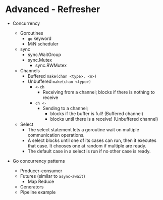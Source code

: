 # Advanced - Refresher

- Concurrency
  - Goroutines
    - `go` keyword
    - M:N scheduler
  - sync
    - sync.WaitGroup
    - sync.Mutex
      - sync.RWMutex
  - Channels
    - Buffered `make(chan <type>, <n>)`
    - Unbuffered `make(chan <type>)`
      - `<-ch`
        - Receiving from a channel; blocks if there is nothing to receive
      - `ch <-`
        - Sending to a channel;
          - blocks if the buffer is full! (Buffered channel)
          - blocks until there is a receive! (Unbuffered channel)
  - Select
    - The select statement lets a goroutine wait on multiple communication operations.
    - A select blocks until one of its cases can run, then it executes that case. It chooses one at random if multiple are ready.
    - The default case in a select is run if no other case is ready.

- Go concurrency patterns
  - Producer-consumer
  - Futures (similar to `async`-`await`)
    - Map Reduce
  - Generators
  - Pipeline example
